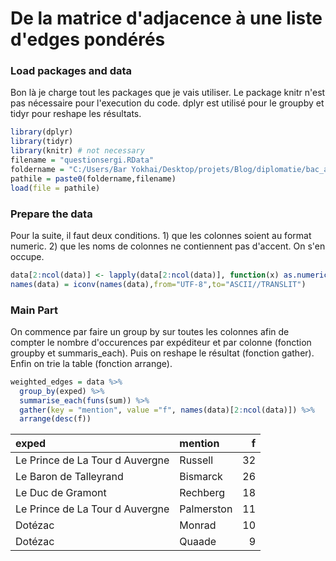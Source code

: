 De la matrice d'adjacence à une liste d'edges pondérés
================

### Load packages and data

Bon là je charge tout les packages que je vais utiliser. Le package knitr n'est pas nécessaire pour l'execution du code. dplyr est utilisé pour le groupby et tidyr pour reshape les résultats.

``` r
library(dplyr)
library(tidyr)
library(knitr) # not necessary
filename = "questionsergi.RData"
foldername = "C:/Users/Bar Yokhai/Desktop/projets/Blog/diplomatie/bac_a_sable/request20190430/"
pathile = paste0(foldername,filename)
load(file = pathile)
```

### Prepare the data

Pour la suite, il faut deux conditions. 1) que les colonnes soient au format numeric. 2) que les noms de colonnes ne contiennent pas d'accent. On s'en occupe.

``` r
data[2:ncol(data)] <- lapply(data[2:ncol(data)], function(x) as.numeric(as.character(x)))
names(data) = iconv(names(data),from="UTF-8",to="ASCII//TRANSLIT")
```

### Main Part

On commence par faire un group by sur toutes les colonnes afin de compter le nombre d'occurences par expéditeur et par colonne (fonction groupby et summaris\_each). Puis on reshape le résultat (fonction gather). Enfin on trie la table (fonction arrange).

``` r
weighted_edges = data %>% 
  group_by(exped) %>% 
  summarise_each(funs(sum)) %>%
  gather(key = "mention", value ="f", names(data)[2:ncol(data)]) %>%
  arrange(desc(f))
```

| exped                           | mention    |    f|
|:--------------------------------|:-----------|----:|
| Le Prince de La Tour d Auvergne | Russell    |   32|
| Le Baron de Talleyrand          | Bismarck   |   26|
| Le Duc de Gramont               | Rechberg   |   18|
| Le Prince de La Tour d Auvergne | Palmerston |   11|
| Dotézac                         | Monrad     |   10|
| Dotézac                         | Quaade     |    9|
